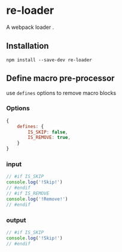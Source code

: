 # re-loader

A webpack loader .

## Installation

```
npm install --save-dev re-loader
```

## Define macro pre-processor

use `defines` options to remove macro blocks

### Options
```javascript
{
    defines: {
        IS_SKIP: false,
        IS_REMOVE: true,
    }
}
```

### input
```javascript
// #if IS_SKIP
console.log('!Skip!')
// #endif
// #if IS_REMOVE
console.log('!Remove!')
// #endif
```

### output
```javascript
// #if IS_SKIP
console.log('!Skip!')
// #endif
```

